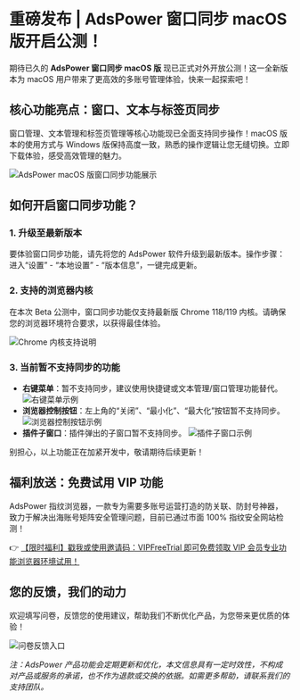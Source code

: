 # 重磅发布 | AdsPower 窗口同步 macOS 版开启公测！

期待已久的 **AdsPower 窗口同步 macOS 版** 现已正式对外开放公测！这一全新版本为 macOS 用户带来了更高效的多账号管理体验，快来一起探索吧！

## 核心功能亮点：窗口、文本与标签页同步

窗口管理、文本管理和标签页管理等核心功能现已全面支持同步操作！macOS 版本的使用方式与 Windows 版保持高度一致，熟悉的操作逻辑让您无缝切换。立即下载体验，感受高效管理的魅力。

![AdsPower macOS 版窗口同步功能展示](https://198301.xyz/img/76339479.webp)

## 如何开启窗口同步功能？

### 1. 升级至最新版本
要体验窗口同步功能，请先将您的 AdsPower 软件升级到最新版本。操作步骤：进入“设置” - “本地设置” - “版本信息”，一键完成更新。

### 2. 支持的浏览器内核
在本次 Beta 公测中，窗口同步功能仅支持最新版 Chrome 118/119 内核。请确保您的浏览器环境符合要求，以获得最佳体验。

![Chrome 内核支持说明](https://198301.xyz/img/070930199.webp)

### 3. 当前暂不支持同步的功能
- **右键菜单**：暂不支持同步，建议使用快捷键或文本管理/窗口管理功能替代。
  ![右键菜单示例](https://198301.xyz/img/70105597185.webp)
- **浏览器控制按钮**：左上角的“关闭”、“最小化”、“最大化”按钮暂不支持同步。
  ![浏览器控制按钮示例](https://198301.xyz/img/026320973124836.webp)
- **插件子窗口**：插件弹出的子窗口暂不支持同步。
  ![插件子窗口示例](https://198301.xyz/img/232559871173981.webp)

别担心，以上功能正在加紧开发中，敬请期待后续更新！

## 福利放送：免费试用 VIP 功能
AdsPower 指纹浏览器，一款专为需要多账号运营打造的防关联、防封号神器，致力于解决出海账号矩阵安全管理问题，目前已通过市面 100% 指纹安全网站检测！

👉 [【限时福利】戳我或使用邀请码：VIPFreeTrial 即可免费领取 VIP 会员专业功能浏览器环境试用！](https://bit.ly/adspower_free)

## 您的反馈，我们的动力
欢迎填写问卷，反馈您的使用建议，帮助我们不断优化产品，为您带来更优质的体验！

![问卷反馈入口](https://198301.xyz/img/13194400038730.webp)

*注：AdsPower 产品功能会定期更新和优化，本文信息具有一定时效性，不构成对产品或服务的承诺，也不作为退款或交换的依据。如需更多帮助，请联系我们的支持团队。*